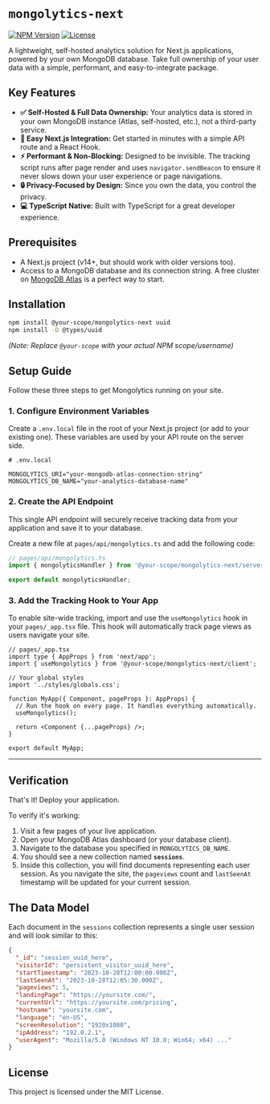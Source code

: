 # `mongolytics-next`

[![NPM Version](https://img.shields.io/npm/v/@your-scope/mongolytics-next.svg)](https://www.npmjs.com/package/@your-scope/mongolytics-next)
[![License](https://img.shields.io/npm/l/@your-scope/mongolytics-next.svg)](https://github.com/your-username/mongolytics/blob/main/LICENSE)

A lightweight, self-hosted analytics solution for Next.js applications, powered by your own MongoDB database. Take full ownership of your user data with a simple, performant, and easy-to-integrate package.

## Key Features

-   **✅ Self-Hosted & Full Data Ownership:** Your analytics data is stored in your own MongoDB instance (Atlas, self-hosted, etc.), not a third-party service.
-   **🚀 Easy Next.js Integration:** Get started in minutes with a simple API route and a React Hook.
-   **⚡️ Performant & Non-Blocking:** Designed to be invisible. The tracking script runs after page render and uses `navigator.sendBeacon` to ensure it never slows down your user experience or page navigations.
-   **🔒 Privacy-Focused by Design:** Since you own the data, you control the privacy.
-   **💻 TypeScript Native:** Built with TypeScript for a great developer experience.

## Prerequisites

-   A Next.js project (v14+, but should work with older versions too).
-   Access to a MongoDB database and its connection string. A free cluster on [MongoDB Atlas](https://www.mongodb.com/cloud/atlas) is a perfect way to start.

## Installation

```bash
npm install @your-scope/mongolytics-next uuid
npm install -D @types/uuid
```
*(Note: Replace `@your-scope` with your actual NPM scope/username)*

## Setup Guide

Follow these three steps to get Mongolytics running on your site.

### 1. Configure Environment Variables

Create a `.env.local` file in the root of your Next.js project (or add to your existing one). These variables are used by your API route on the server side.

```env
# .env.local

MONGOLYTICS_URI="your-mongodb-atlas-connection-string"
MONGOLYTICS_DB_NAME="your-analytics-database-name"
```

### 2. Create the API Endpoint

This single API endpoint will securely receive tracking data from your application and save it to your database.

Create a new file at `pages/api/mongolytics.ts` and add the following code:

```typescript
// pages/api/mongolytics.ts
import { mongolyticsHandler } from '@your-scope/mongolytics-next/server';

export default mongolyticsHandler;
```

### 3. Add the Tracking Hook to Your App

To enable site-wide tracking, import and use the `useMongolytics` hook in your `pages/_app.tsx` file. This hook will automatically track page views as users navigate your site.

```tsx
// pages/_app.tsx
import type { AppProps } from 'next/app';
import { useMongolytics } from '@your-scope/mongolytics-next/client';

// Your global styles
import '../styles/globals.css';

function MyApp({ Component, pageProps }: AppProps) {
  // Run the hook on every page. It handles everything automatically.
  useMongolytics();

  return <Component {...pageProps} />;
}

export default MyApp;
```

---

## Verification

That's it! Deploy your application.

To verify it's working:
1.  Visit a few pages of your live application.
2.  Open your MongoDB Atlas dashboard (or your database client).
3.  Navigate to the database you specified in `MONGOLYTICS_DB_NAME`.
4.  You should see a new collection named **`sessions`**.
5.  Inside this collection, you will find documents representing each user session. As you navigate the site, the `pageviews` count and `lastSeenAt` timestamp will be updated for your current session.

## The Data Model

Each document in the `sessions` collection represents a single user session and will look similar to this:

```json
{
  "_id": "session_uuid_here",
  "visitorId": "persistent_visitor_uuid_here",
  "startTimestamp": "2023-10-28T12:00:00.000Z",
  "lastSeenAt": "2023-10-28T12:05:30.000Z",
  "pageviews": 5,
  "landingPage": "https://yoursite.com/",
  "currentUrl": "https://yoursite.com/pricing",
  "hostname": "yoursite.com",
  "language": "en-US",
  "screenResolution": "1920x1080",
  "ipAddress": "192.0.2.1",
  "userAgent": "Mozilla/5.0 (Windows NT 10.0; Win64; x64) ..."
}
```

## License

This project is licensed under the MIT License.